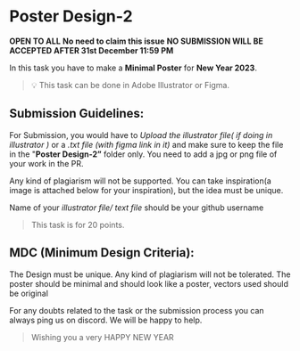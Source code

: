# Poster Design-2

**OPEN TO ALL** **No need to claim this issue** **NO SUBMISSION WILL BE ACCEPTED AFTER 31st December 11:59 PM**

In this task you have to make a **Minimal Poster** for **New Year 2023**.

> 💡 This task can be done in Adobe Illustrator or Figma.

## Submission Guidelines:

For Submission, you would have to *Upload the illustrator file( if doing in illustrator )* or a *.txt file (with figma link in it)* and make sure to keep the file in the "**Poster Design-2”** folder only. You need to add a jpg or png file of your work in the PR.

Any kind of plagiarism will not be supported. You can take inspiration(a image is attached below for your inspiration), but the idea must be unique.

Name of your *illustrator file/ text file* should be your github username

> This task is for 20 points.

## **MDC (Minimum Design Criteria):**

The Design must be unique. Any kind of plagiarism will not be tolerated. The poster should be minimal and should look like a poster, vectors used should be original

For any doubts related to the task or the submission process you can always ping us on discord. We will be happy to help.

> Wishing you a very HAPPY NEW YEAR 
